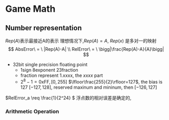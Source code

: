 # Game Math

## Number representation

$Rep(A)$表示最接近A的表示
理想情况下,$Rep(A) = A$, $Rep(x)$ 是多对一的映射
$$
AbsError\ = \ |Rep(A)-A| \\
RelError\ = \ \bigg|\frac{Rep(A)-A}{A}\bigg|
$$

- 32bit single precision floating point
  - 1sign 8exponent 23fraction
  - fraction represent 1.xxxx, the $xxxx$ part
  - $2^8-1=\text{0xFF},[0,255]$ $\lfloor\frac{255}{2}\rfloor=127$, the bias is 127 $[-127,128]$, reserved maxinum and mininum, then $[-126,127]$


$RelError_a \req \frac{1}{2^24} $
浮点数的相对误差是确定的,

### Arithmetic Operation
